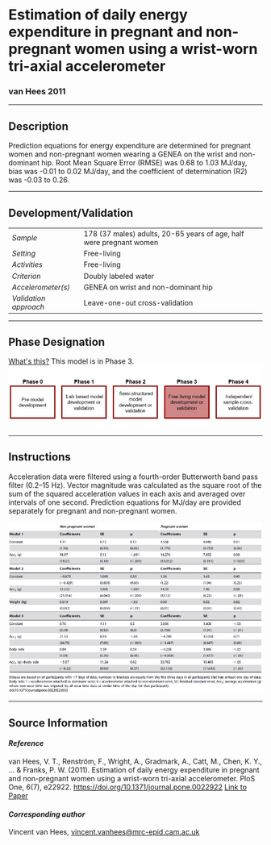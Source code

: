 # Estimation of daily energy expenditure in pregnant and non-pregnant women using a wrist-worn tri-axial accelerometer
### van Hees 2011
---

## Description
Prediction equations for energy expenditure are determined for pregnant women and non-pregnant women wearing a GENEA on the wrist and non-dominant hip. Root Mean Square Error (RMSE) was 0.68 to 1.03 MJ/day, bias was -0.01 to 0.02 MJ/day, and the coefficient of determination (R2) was -0.03 to 0.26.


---

## Development/Validation

|  |  |
| ------------- | ------------- |
| *Sample*  |178 (37 males) adults, 20-65 years of age, half were pregnant women |
| *Setting*  | Free-living|
| *Activities*  |Free-living   |
| *Criterion* | Doubly labeled water  |
| *Accelerometer(s)* |GENEA on wrist and non-dominant hip   |
| *Validation approach* |Leave-one-out cross-validation   |



---
## Phase Designation
[What's this?](https://github.com/clevengerkimberly/AccelerometerRepository/blob/a76916ebe2a6002b20cdc6ef39c889d62ce9d6ae/phase%20_images/phase.md)
This model is in Phase 3.
![image](https://github.com/clevengerkimberly/AccelerometerRepository/blob/main/phase%20_images/Phase3.JPG)

---
## Instructions
Acceleration data were filtered using a fourth-order Butterworth band pass filter (0.2–15 Hz). Vector magnitude was calculated as the square root of the sum of the squared acceleration values in each axis and averaged over intervals of one second. Prediction equations for MJ/day are provided separately for pregnant and non-pregnant women.

![image](https://github.com/clevengerkimberly/AccelerometerRepository/blob/main/vanHees2011/VH2011.JPG)


---
## Source Information
#### *Reference*
van Hees, V. T., Renström, F., Wright, A., Gradmark, A., Catt, M., Chen, K. Y., ... & Franks, P. W. (2011). Estimation of daily energy expenditure in pregnant and non-pregnant women using a wrist-worn tri-axial accelerometer. PloS One, 6(7), e22922. https://doi.org/10.1371/journal.pone.0022922 [Link to Paper](https://github.com/clevengerkimberly/AccelerometerRepository/blob/main/vanHees2011/vanHees2011.PDF)



#### *Corresponding author*
Vincent van Hees, vincent.vanhees@mrc-epid.cam.ac.uk
